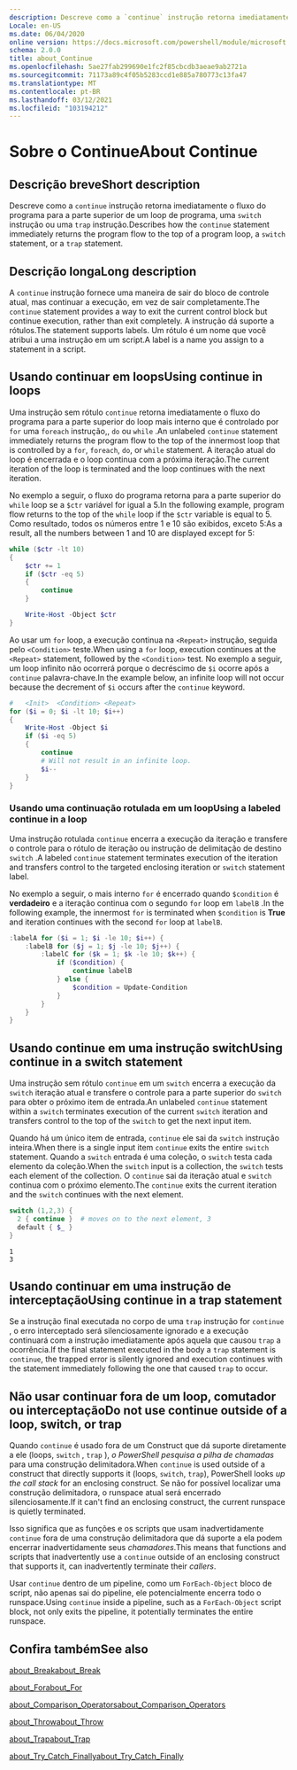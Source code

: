 ```yaml
---
description: Descreve como a `continue` instrução retorna imediatamente o fluxo do programa para a parte superior de um loop de programa, uma `switch` instrução ou uma `trap` instrução.
Locale: en-US
ms.date: 06/04/2020
online version: https://docs.microsoft.com/powershell/module/microsoft.powershell.core/about/about_continue?view=powershell-5.1&WT.mc_id=ps-gethelp
schema: 2.0.0
title: about_Continue
ms.openlocfilehash: 5ae27fab299690e1fc2f85cbcdb3aeae9ab2721a
ms.sourcegitcommit: 71173a89c4f05b5283ccd1e885a780773c13fa47
ms.translationtype: MT
ms.contentlocale: pt-BR
ms.lasthandoff: 03/12/2021
ms.locfileid: "103194212"
---
```

# <a name="about-continue"></a><span data-ttu-id="c79dc-103">Sobre o Continue</span><span class="sxs-lookup"><span data-stu-id="c79dc-103">About Continue</span></span>

## <a name="short-description"></a><span data-ttu-id="c79dc-104">Descrição breve</span><span class="sxs-lookup"><span data-stu-id="c79dc-104">Short description</span></span>

<span data-ttu-id="c79dc-105">Descreve como a `continue` instrução retorna imediatamente o fluxo do programa para a parte superior de um loop de programa, uma `switch` instrução ou uma `trap` instrução.</span><span class="sxs-lookup"><span data-stu-id="c79dc-105">Describes how the `continue` statement immediately returns the program flow to the top of a program loop, a `switch` statement, or a `trap` statement.</span></span>

## <a name="long-description"></a><span data-ttu-id="c79dc-106">Descrição longa</span><span class="sxs-lookup"><span data-stu-id="c79dc-106">Long description</span></span>

<span data-ttu-id="c79dc-107">A `continue` instrução fornece uma maneira de sair do bloco de controle atual, mas continuar a execução, em vez de sair completamente.</span><span class="sxs-lookup"><span data-stu-id="c79dc-107">The `continue` statement provides a way to exit the current control block but continue execution, rather than exit completely.</span></span> <span data-ttu-id="c79dc-108">A instrução dá suporte a rótulos.</span><span class="sxs-lookup"><span data-stu-id="c79dc-108">The statement supports labels.</span></span>
<span data-ttu-id="c79dc-109">Um rótulo é um nome que você atribui a uma instrução em um script.</span><span class="sxs-lookup"><span data-stu-id="c79dc-109">A label is a name you assign to a statement in a script.</span></span>

## <a name="using-continue-in-loops"></a><span data-ttu-id="c79dc-110">Usando continuar em loops</span><span class="sxs-lookup"><span data-stu-id="c79dc-110">Using continue in loops</span></span>

<span data-ttu-id="c79dc-111">Uma instrução sem rótulo `continue` retorna imediatamente o fluxo do programa para a parte superior do loop mais interno que é controlado por `for` uma `foreach` instrução,, `do` ou `while` .</span><span class="sxs-lookup"><span data-stu-id="c79dc-111">An unlabeled `continue` statement immediately returns the program flow to the top of the innermost loop that is controlled by a `for`, `foreach`, `do`, or `while` statement.</span></span> <span data-ttu-id="c79dc-112">A iteração atual do loop é encerrada e o loop continua com a próxima iteração.</span><span class="sxs-lookup"><span data-stu-id="c79dc-112">The current iteration of the loop is terminated and the loop continues with the next iteration.</span></span>

<span data-ttu-id="c79dc-113">No exemplo a seguir, o fluxo do programa retorna para a parte superior do `while` loop se a `$ctr` variável for igual a 5.</span><span class="sxs-lookup"><span data-stu-id="c79dc-113">In the following example, program flow returns to the top of the `while` loop if the `$ctr` variable is equal to 5.</span></span> <span data-ttu-id="c79dc-114">Como resultado, todos os números entre 1 e 10 são exibidos, exceto 5:</span><span class="sxs-lookup"><span data-stu-id="c79dc-114">As a result, all the numbers between 1 and 10 are displayed except for 5:</span></span>

```powershell
while ($ctr -lt 10)
{
    $ctr += 1
    if ($ctr -eq 5)
    {
        continue
    }

    Write-Host -Object $ctr
}
```

<span data-ttu-id="c79dc-115">Ao usar um `for` loop, a execução continua na `<Repeat>` instrução, seguida pelo `<Condition>` teste.</span><span class="sxs-lookup"><span data-stu-id="c79dc-115">When using a `for` loop, execution continues at the `<Repeat>` statement, followed by the `<Condition>` test.</span></span> <span data-ttu-id="c79dc-116">No exemplo a seguir, um loop infinito não ocorrerá porque o decréscimo de `$i` ocorre após a `continue` palavra-chave.</span><span class="sxs-lookup"><span data-stu-id="c79dc-116">In the example below, an infinite loop will not occur because the decrement of `$i` occurs after the `continue` keyword.</span></span>

```powershell
#   <Init>  <Condition> <Repeat>
for ($i = 0; $i -lt 10; $i++)
{
    Write-Host -Object $i
    if ($i -eq 5)
    {
        continue
        # Will not result in an infinite loop.
        $i--
    }
}
```

### <a name="using-a-labeled-continue-in-a-loop"></a><span data-ttu-id="c79dc-117">Usando uma continuação rotulada em um loop</span><span class="sxs-lookup"><span data-stu-id="c79dc-117">Using a labeled continue in a loop</span></span>

<span data-ttu-id="c79dc-118">Uma instrução rotulada `continue` encerra a execução da iteração e transfere o controle para o rótulo de iteração ou instrução de delimitação de destino `switch` .</span><span class="sxs-lookup"><span data-stu-id="c79dc-118">A labeled `continue` statement terminates execution of the iteration and transfers control to the targeted enclosing iteration or `switch` statement label.</span></span>

<span data-ttu-id="c79dc-119">No exemplo a seguir, o mais interno `for` é encerrado quando `$condition` é **verdadeiro** e a iteração continua com o segundo `for` loop em `labelB` .</span><span class="sxs-lookup"><span data-stu-id="c79dc-119">In the following example, the innermost `for` is terminated when `$condition` is **True** and iteration continues with the second `for` loop at `labelB`.</span></span>

```powershell
:labelA for ($i = 1; $i -le 10; $i++) {
    :labelB for ($j = 1; $j -le 10; $j++) {
        :labelC for ($k = 1; $k -le 10; $k++) {
            if ($condition) {
                continue labelB
            } else {
                $condition = Update-Condition
            }
        }
    }
}
```

## <a name="using-continue-in-a-switch-statement"></a><span data-ttu-id="c79dc-120">Usando continue em uma instrução switch</span><span class="sxs-lookup"><span data-stu-id="c79dc-120">Using continue in a switch statement</span></span>

<span data-ttu-id="c79dc-121">Uma instrução sem rótulo `continue` em um `switch` encerra a execução da `switch` iteração atual e transfere o controle para a parte superior do `switch` para obter o próximo item de entrada.</span><span class="sxs-lookup"><span data-stu-id="c79dc-121">An unlabeled `continue` statement within a `switch` terminates execution of the current `switch` iteration and transfers control to the top of the `switch` to get the next input item.</span></span>

<span data-ttu-id="c79dc-122">Quando há um único item de entrada, `continue` ele sai da `switch` instrução inteira.</span><span class="sxs-lookup"><span data-stu-id="c79dc-122">When there is a single input item `continue` exits the entire `switch` statement.</span></span>
<span data-ttu-id="c79dc-123">Quando a `switch` entrada é uma coleção, o `switch` testa cada elemento da coleção.</span><span class="sxs-lookup"><span data-stu-id="c79dc-123">When the `switch` input is a collection, the `switch` tests each element of the collection.</span></span> <span data-ttu-id="c79dc-124">O `continue` sai da iteração atual e `switch` continua com o próximo elemento.</span><span class="sxs-lookup"><span data-stu-id="c79dc-124">The `continue` exits the current iteration and the `switch` continues with the next element.</span></span>

```powershell
switch (1,2,3) {
  2 { continue }  # moves on to the next element, 3
  default { $_ }
}
```

```Output
1
3
```

## <a name="using-continue-in-a-trap-statement"></a><span data-ttu-id="c79dc-125">Usando continuar em uma instrução de interceptação</span><span class="sxs-lookup"><span data-stu-id="c79dc-125">Using continue in a trap statement</span></span>

<span data-ttu-id="c79dc-126">Se a instrução final executada no corpo de uma `trap` instrução for `continue` , o erro interceptado será silenciosamente ignorado e a execução continuará com a instrução imediatamente após aquela que causou `trap` a ocorrência.</span><span class="sxs-lookup"><span data-stu-id="c79dc-126">If the final statement executed in the body a `trap` statement is `continue`, the trapped error is silently ignored and execution continues with the statement immediately following the one that caused `trap` to occur.</span></span>

## <a name="do-not-use-continue-outside-of-a-loop-switch-or-trap"></a><span data-ttu-id="c79dc-127">Não usar continuar fora de um loop, comutador ou interceptação</span><span class="sxs-lookup"><span data-stu-id="c79dc-127">Do not use continue outside of a loop, switch, or trap</span></span>

<span data-ttu-id="c79dc-128">Quando `continue` é usado fora de um Construct que dá suporte diretamente a ele (loops, `switch` , `trap` ), _o PowerShell pesquisa a pilha de chamadas_ para uma construção delimitadora.</span><span class="sxs-lookup"><span data-stu-id="c79dc-128">When `continue` is used outside of a construct that directly supports it (loops, `switch`, `trap`), PowerShell looks _up the call stack_ for an enclosing construct.</span></span> <span data-ttu-id="c79dc-129">Se não for possível localizar uma construção delimitadora, o runspace atual será encerrado silenciosamente.</span><span class="sxs-lookup"><span data-stu-id="c79dc-129">If it can't find an enclosing construct, the current runspace is quietly terminated.</span></span>

<span data-ttu-id="c79dc-130">Isso significa que as funções e os scripts que usam inadvertidamente `continue` fora de uma construção delimitadora que dá suporte a ela podem encerrar inadvertidamente seus _chamadores_.</span><span class="sxs-lookup"><span data-stu-id="c79dc-130">This means that functions and scripts that inadvertently use a `continue` outside of an enclosing construct that supports it, can inadvertently terminate their _callers_.</span></span>

<span data-ttu-id="c79dc-131">Usar `continue` dentro de um pipeline, como um `ForEach-Object` bloco de script, não apenas sai do pipeline, ele potencialmente encerra todo o runspace.</span><span class="sxs-lookup"><span data-stu-id="c79dc-131">Using `continue` inside a pipeline, such as a `ForEach-Object` script block, not only exits the pipeline, it potentially terminates the entire runspace.</span></span>

## <a name="see-also"></a><span data-ttu-id="c79dc-132">Confira também</span><span class="sxs-lookup"><span data-stu-id="c79dc-132">See also</span></span>

[<span data-ttu-id="c79dc-133">about_Break</span><span class="sxs-lookup"><span data-stu-id="c79dc-133">about_Break</span></span>](about_Break.md)

[<span data-ttu-id="c79dc-134">about_For</span><span class="sxs-lookup"><span data-stu-id="c79dc-134">about_For</span></span>](about_For.md)

[<span data-ttu-id="c79dc-135">about_Comparison_Operators</span><span class="sxs-lookup"><span data-stu-id="c79dc-135">about_Comparison_Operators</span></span>](about_Comparison_Operators.md)

[<span data-ttu-id="c79dc-136">about_Throw</span><span class="sxs-lookup"><span data-stu-id="c79dc-136">about_Throw</span></span>](about_Throw.md)

[<span data-ttu-id="c79dc-137">about_Trap</span><span class="sxs-lookup"><span data-stu-id="c79dc-137">about_Trap</span></span>](about_Trap.md)

[<span data-ttu-id="c79dc-138">about_Try_Catch_Finally</span><span class="sxs-lookup"><span data-stu-id="c79dc-138">about_Try_Catch_Finally</span></span>](about_Try_Catch_Finally.md)
